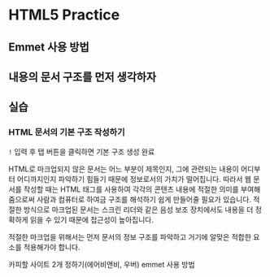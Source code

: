 # HTML5 Practice

## Emmet 사용 방법

## 내용의 문서 구조를 먼저 생각하자

## 실습

### HTML 문서의 기본 구조 작성하기

`!` 입력 후 탭 버튼을 클릭하면 기본 구조 생성 완료

HTML로 마크업되지 않은 문서는 어느 부분이 제목인지, 그에 관련되는 내용이 어디부터 어디까지인지 파악하기 힘들기 때문에 정보로서의 가치가 떨어집니다. 따라서 웹 문서를 작성할 때는 HTML 태그를 사용하여 각각의 콘텐츠 내용에 적절한 의미를 부여해줌으로써 사람과 컴퓨터로 하여금 구조를 해석하기 쉽게 만들어줄 필요가 있습니다. 적절한 방식으로 마크업된 문서는 스크린 리더와 같은 음성 보조 장치에서도 내용을 더 정확하게 읽을 수 있기 때문에 접근성이 높아집니다.

적절한 마크업을 위해서는 먼저 문서의 정보 구조를 파악하고 거기에 알맞은 적합한 요소를 적용해가야 합니다.

카피할 사이트 2개 정하기\(에어비앤비, 우버\) emmet 사용 방법

